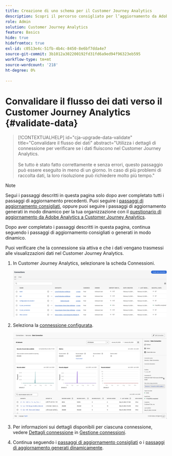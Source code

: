 ```yaml
---
title: Creazione di uno schema per il Customer Journey Analytics
description: Scopri il percorso consigliato per l’aggiornamento da Adobe Analytics a Customer Journey Analytics
role: Admin
solution: Customer Journey Analytics
feature: Basics
hide: true
hidefromtoc: true
exl-id: c0513e4c-51fb-4b4c-8450-8e6bf7dda4e7
source-git-commit: 3b1012a302200192fd31fd6a9ed94f96323eb595
workflow-type: tm+mt
source-wordcount: '218'
ht-degree: 0%

---
```


# Convalidare il flusso dei dati verso il Customer Journey Analytics {#validate-data}

<!-- markdownlint-disable MD034 -->

>[!CONTEXTUALHELP]
>id="cja-upgrade-data-validate"
>title="Convalidare il flusso dei dati"
>abstract="Utilizza i dettagli di connessione per verificare se i dati fluiscono nel Customer Journey Analytics.<br><br>Se tutto è stato fatto correttamente e senza errori, questo passaggio può essere eseguito in meno di un giorno. In caso di più problemi di raccolta dati, la loro risoluzione può richiedere molto più tempo."

<!-- markdownlint-enable MD034 -->

>[!NOTE]
> 
>Segui i passaggi descritti in questa pagina solo dopo aver completato tutti i passaggi di aggiornamento precedenti. Puoi seguire i [passaggi di aggiornamento consigliati](/help/getting-started/cja-upgrade/cja-upgrade-recommendations.md#recommended-upgrade-steps-for-most-organizations), oppure puoi seguire i passaggi di aggiornamento generati in modo dinamico per la tua organizzazione con il [questionario di aggiornamento da Adobe Analytics a Customer Journey Analytics](https://gigazelle.github.io/cja-ttv/).
>
>Dopo aver completato i passaggi descritti in questa pagina, continua seguendo i passaggi di aggiornamento consigliati o generati in modo dinamico.

Puoi verificare che la connessione sia attiva e che i dati vengano trasmessi alle visualizzazioni dati nel Customer Journey Analytics.

1. In Customer Journey Analytics, selezionare la scheda Connessioni.

   ![visualizzazione elenco](assets/list-view.png)

1. Seleziona la [connessione configurata](/help/getting-started/cja-upgrade/cja-upgrade-connection.md).

   ![Finestra Tutti i set di dati con widget e impostazioni](assets/conn-details.png)

1. Per informazioni sui dettagli disponibili per ciascuna connessione, vedere [Dettagli connessione](/help/connections/manage-connections.md#manage-connections) in [Gestione connessioni](/help/connections/manage-connections.md).

1. Continua seguendo i [passaggi di aggiornamento consigliati](/help/getting-started/cja-upgrade/cja-upgrade-recommendations.md#recommended-upgrade-steps-for-most-organizations) o i [passaggi di aggiornamento generati dinamicamente](https://gigazelle.github.io/cja-ttv/).

<!-- Should we duplicate the content here or single source it with /help/connections/manage-connections.md -->
